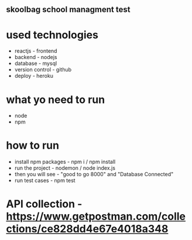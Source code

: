 ## skoolbag school managment test

# used technologies
 
 * reactjs - frontend
 * backend - nodejs
 * database - mysql
 * version control - github
 * deploy - heroku

# what yo need to run

* node
* npm

# how to run

* install npm packages - npm i / npm install
* run the project - nodemon / node index.js
* then you will see - "good to go 8000" and "Database Connected"
* run  test cases - npm test


# API collection - https://www.getpostman.com/collections/ce828dd4e67e4018a348


